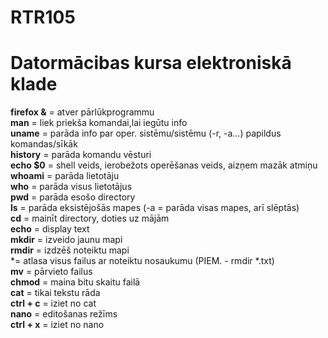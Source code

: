 # RTR105
# Datormācibas kursa elektroniskā klade
**firefox &** = atver pārlūkprogrammu  
**man** = liek priekša komandai,lai iegūtu info  
**uname** = parāda info par oper. sistēmu/sistēmu (-r, -a...) papildus komandas/sīkāk  
**history** = parāda komandu vēsturi  
**echo $0** = shell veids, ierobežots operēšanas veids, aizņem mazāk atmiņu  
**whoami** = parāda lietotāju  
**who** = parāda visus lietotājus  
**pwd** = parāda esošo directory  
**ls** = parāda eksistējošās mapes (-a = parāda visas mapes, arī slēptās)  
**cd** = mainīt directory, doties uz mājām  
**echo** = display text  
**mkdir** = izveido jaunu mapi  
**rmdir** = izdzēš noteiktu mapi  
*= atlasa visus failus ar noteiktu nosaukumu (PIEM. - rmdir *.txt)  
**mv** = pārvieto failus  
**chmod** = maina bitu skaitu failā  
**cat** = tikai tekstu rāda  
**ctrl + c** = iziet no cat  
**nano** = editošanas režīms  
**ctrl + x** = iziet no nano  





